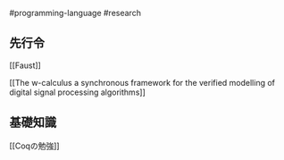 #programming-language #research 


## 先行令

[[Faust]]


[[The w-calculus a synchronous framework for the verified modelling of digital signal processing algorithms]]

## 基礎知識

[[Coqの勉強]]
